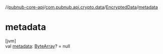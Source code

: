 //[pubnub-core-api](../../../index.md)/[com.pubnub.api.crypto.data](../index.md)/[EncryptedData](index.md)/[metadata](metadata.md)

# metadata

[jvm]\
val [metadata](metadata.md): [ByteArray](https://kotlinlang.org/api/latest/jvm/stdlib/kotlin/-byte-array/index.html)? = null

